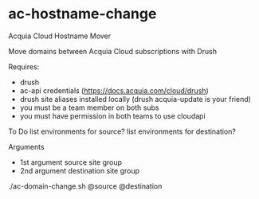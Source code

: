 # ac-hostname-change
Acquia Cloud Hostname Mover

Move domains between Acquia Cloud subscriptions with Drush

Requires: 
 - drush
 - ac-api credentials (https://docs.acquia.com/cloud/drush) 
 - drush site aliases installed locally (drush acquia-update is your friend)
 - you must be a team member on both subs
 - you must have permission in both teams to use cloudapi

To Do
list environments for source?
list environments for destination?
 
Arguments 
 - 1st argument source site group
 - 2nd argument destination site group

./ac-domain-change.sh @source @destination
